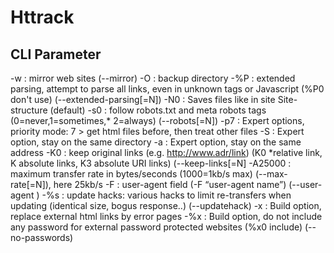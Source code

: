 # Httrack #

## CLI Parameter ##

-w
:	mirror web sites (--mirror)
-O
:	backup directory
-%P
:	extended parsing, attempt to parse all links, even in unknown tags or Javascript (%P0 don't use) (--extended-parsing[=N])
-N0
:	Saves files like in site Site-structure (default)
-s0
:	follow robots.txt and meta robots tags (0=never,1=sometimes,* 2=always) (--robots[=N])
-p7
:	Expert options, priority mode: 7 &gt; get html files before, then treat other files
-S
:	Expert option, stay on the same directory
-a
:	Expert option, stay on the same address
-K0
:	keep original links (e.g. http://www.adr/link) (K0 *relative link, K absolute links, K3 absolute URI links) (--keep-links[=N]
-A25000
:	maximum transfer rate in bytes/seconds (1000=1kb/s max) (--max-rate[=N]), here 25kb/s
-F
:	user-agent field (-F “user-agent name”) (--user-agent )
-%s
:	update hacks: various hacks to limit re-transfers when updating (identical size, bogus response..) (--updatehack)
-x
:	Build option, replace external html links by error pages
-%x
:	Build option, do not include any password for external password protected websites (%x0 include) (--no-passwords)
